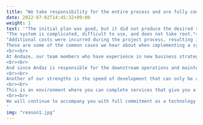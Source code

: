 ```yaml
---
title: "We take responsibility for the entire process and are fully committed to the success of your business."
date: 2022-07-02T14:45:32+09:00
weight: 1
text: '"The initial plan was good, but it did not produce the desired results."<br>
"The system is complicated, difficult to use, and does not take root."<br>
"Additional costs were incurred during the project process, resulting in huge costs."<br>
These are some of the common cases we hear about when implementing a system.
<br><br>
At Andaze, our team members who have experience in new business strategy work from the top-level consulting process, so your strategy will never end up as "Pie in the sky".
<br><br>
And since Andaz is responsible for the downstream operations and maintenance, we are able to grasp changes in the business in an ongoing manner.
<br><br>
Another of our strengths is the speed of development that can only be achieved by a venture company with a mindset of change.
<br><br>
This is an environment where you can complete services that give you a competitive advantage with global standard technology at a reasonable price.
<br><br>
We will continue to accompany you with full commitment as a technology partner.
'
img: "reason1.jpg"
---
```

